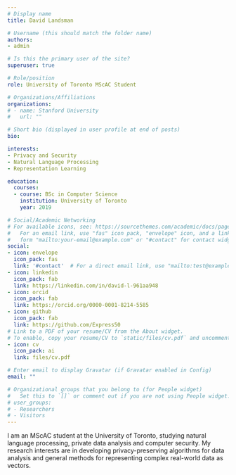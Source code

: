 ```yaml
---
# Display name
title: David Landsman

# Username (this should match the folder name)
authors:
- admin

# Is this the primary user of the site?
superuser: true

# Role/position
role: University of Toronto MScAC Student

# Organizations/Affiliations
organizations:
# - name: Stanford University
#   url: ""

# Short bio (displayed in user profile at end of posts)
bio: 

interests:
- Privacy and Security
- Natural Language Processing
- Representation Learning

education:
  courses:
  - course: BSc in Computer Science
    institution: University of Toronto
    year: 2019

# Social/Academic Networking
# For available icons, see: https://sourcethemes.com/academic/docs/page-builder/#icons
#   For an email link, use "fas" icon pack, "envelope" icon, and a link in the
#   form "mailto:your-email@example.com" or "#contact" for contact widget.
social:
- icon: envelope
  icon_pack: fas
  link: '#contact'  # For a direct email link, use "mailto:test@example.org".
- icon: linkedin
  icon_pack: fab
  link: https://linkedin.com/in/david-l-961aa948
- icon: orcid
  icon_pack: fab
  link: https://orcid.org/0000-0001-8214-5585
- icon: github
  icon_pack: fab
  link: https://github.com/Express50
# Link to a PDF of your resume/CV from the About widget.
# To enable, copy your resume/CV to `static/files/cv.pdf` and uncomment the lines below.
- icon: cv
  icon_pack: ai
  link: files/cv.pdf

# Enter email to display Gravatar (if Gravatar enabled in Config)
email: ""

# Organizational groups that you belong to (for People widget)
#   Set this to `[]` or comment out if you are not using People widget.
# user_groups:
# - Researchers
# - Visitors
---
```


I am an MScAC student at the University of Toronto, studying natural language processing, private data analysis and computer security. 
My research interests are in developing privacy-preserving algorithms for data analysis and general methods for representing complex real-world data
as vectors.
